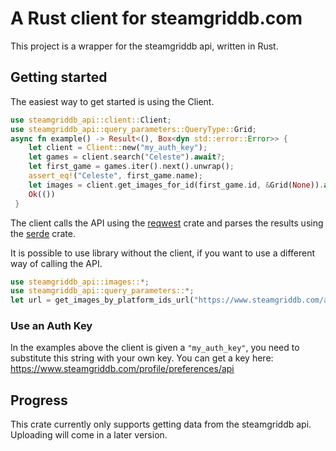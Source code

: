 # A Rust client for steamgriddb.com

This project is a wrapper for the steamgriddb api, written in Rust.

## Getting started

The easiest way to get started is using the Client.

```rust
use steamgriddb_api::client::Client;
use steamgriddb_api::query_parameters::QueryType::Grid;
async fn example() -> Result<(), Box<dyn std::error::Error>> {
    let client = Client::new("my_auth_key");
    let games = client.search("Celeste").await?;
    let first_game = games.iter().next().unwrap();
    assert_eq!("Celeste", first_game.name);
    let images = client.get_images_for_id(first_game.id, &Grid(None)).await?;
    Ok(())
 }
```

The client calls the API using the [reqwest](https://crates.io/crates/reqwest) crate and parses the results using the [serde](https://crates.io/crates/serde) crate.

It is possible to use library without the client, if you want to use a different way of calling the API.
```rust
use steamgriddb_api::images::*;
use steamgriddb_api::query_parameters::*;
let url = get_images_by_platform_ids_url("https://www.steamgriddb.com/api/v2", &Platform::Steam, &["107500", "107510"], &QueryType::Grid(None));
```

### Use an Auth Key

In the examples above the client is given a ``"my_auth_key"``, you need to substitute this string with your own key. 
You can get a key here: 
https://www.steamgriddb.com/profile/preferences/api


## Progress

This crate currently only supports getting data from the steamgriddb api. Uploading will come in a later version.